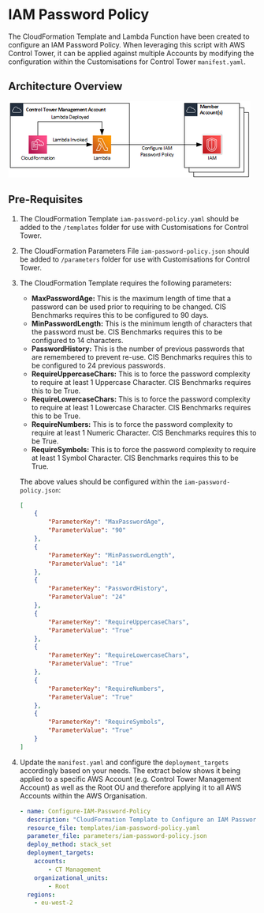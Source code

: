 # IAM Password Policy

The CloudFormation Template and Lambda Function have been created to configure an IAM Password Policy. When leveraging this script with AWS Control Tower, it can be applied against multiple Accounts by modifying the configuration within the Customisations for Control Tower `manifest.yaml`.


## Architecture Overview

![alt](./diagrams/iam-password-policy.png)

## Pre-Requisites

1.  The CloudFormation Template `iam-password-policy.yaml` should be added to the `/templates` folder for use with Customisations for Control Tower.
2.  The CloudFormation Parameters File `iam-password-policy.json` should be added to `/parameters` folder for use with Customisations for Control Tower.
3.  The CloudFormation Template requires the following parameters:
    * **MaxPasswordAge:** This is the maximum length of time that a password can be used prior to requiring to be changed. CIS Benchmarks requires this to be configured to 90 days.
    * **MinPasswordLength:** This is the minimum length of characters that the password must be. CIS Benchmarks requires this to be configured to 14 characters.
    * **PasswordHistory:** This is the number of previous passwords that are remembered to prevent re-use. CIS Benchmarks requires this to be configured to 24 previous passwords.
    * **RequireUppercaseChars:** This is to force the password complexity to require at least 1 Uppercase Character. CIS Benchmarks requires this to be True.
    * **RequireLowercaseChars:** This is to force the password complexity to require at least 1 Lowercase Character. CIS Benchmarks requires this to be True.
    * **RequireNumbers:** This is to force the password complexity to require at least 1 Numeric Character. CIS Benchmarks requires this to be True.
    * **RequireSymbols:** This is to force the password complexity to require at least 1 Symbol Character. CIS Benchmarks requires this to be True.

    The above values should be configured within the `iam-password-policy.json`:

    ```json
    [
        {
            "ParameterKey": "MaxPasswordAge",
            "ParameterValue": "90"
        },
        {
            "ParameterKey": "MinPasswordLength",
            "ParameterValue": "14"
        },
        {
            "ParameterKey": "PasswordHistory",
            "ParameterValue": "24"
        },
        {
            "ParameterKey": "RequireUppercaseChars",
            "ParameterValue": "True"
        },
        {
            "ParameterKey": "RequireLowercaseChars",
            "ParameterValue": "True"
        },
        {
            "ParameterKey": "RequireNumbers",
            "ParameterValue": "True"
        },
        {
            "ParameterKey": "RequireSymbols",
            "ParameterValue": "True"
        }
    ]
    ```

4.  Update the `manifest.yaml` and configure the `deployment_targets` accordingly based on your needs. The extract below shows it being applied to a specific AWS Account (e.g. Control Tower Management Account) as well as the Root OU and therefore applying it to all AWS Accounts within the AWS Organisation.

    ```yaml 
    - name: Configure-IAM-Password-Policy
      description: "CloudFormation Template to Configure an IAM Password Policy by default"
      resource_file: templates/iam-password-policy.yaml
      parameter_file: parameters/iam-password-policy.json
      deploy_method: stack_set
      deployment_targets:
        accounts:
            - CT Management
        organizational_units:
            - Root
      regions:
        - eu-west-2
    ```